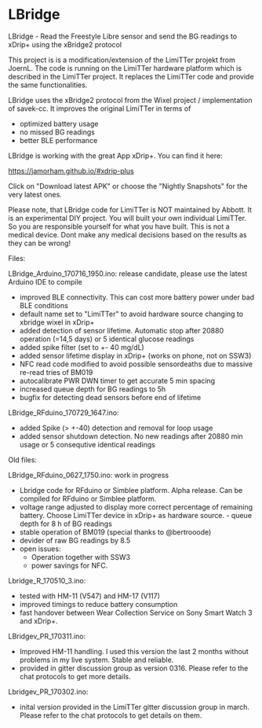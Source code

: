 # LBridge
LBridge - Read the Freestyle Libre sensor and send the BG readings to xDrip+ using the xBridge2 protocol

This project is is a modification/extension of the LimiTTer projekt from JoernL. The code is running on the LimiTTer hardware platform which is described in the LimiTTer project. It replaces the LimiTTer code and provide the same functionalities.

LBridge uses the xBridge2 protocol from the Wixel project / implementation of savek-cc. It improves the original LimiTTer in terms of

  - optimized battery usage
  - no missed BG readings
  - better BLE performance

LBridge is working with the great App xDrip+. You can find it here:

https://jamorham.github.io/#xdrip-plus

Click on "Download latest APK" or choose the "Nightly Snapshots" for the very latest ones.

Please note, that LBridge code for LimiTTer is NOT maintained by Abbott. It is an experimental DIY project. You will built your own individual LimiTTer. So you are responsible yourself for what you have built. This is not a medical device. Dont make any medical decisions based on the results as they can be wrong!

Files:

LBridge_Arduino_170716_1950.ino: release candidate, please use the latest Arduino IDE to compile
  - improved BLE connectivity. This can cost more battery power under bad BLE conditions
  - default name set to "LimiTTer" to avoid hardware source changing to xbridge wixel in xDrip+ 
  - added detection of sensor lifetime. Automatic stop after 20880 operation (=14,5 days) or 5 identical glucose readings
  - added spike filter (set to +- 40 mg/dL)
  - added sensor lifetime display in xDrip+ (works on phone, not on SSW3)
  - NFC read code modified to avoid possible sensordeaths due to massive re-read tries of BM019
  - autocalibrate PWR DWN timer to get accurate 5 min spacing
  - increased queue depth for BG readings to 5h
  - bugfix for detecting dead sensors before end of lifetime
  
LBridge_RFduino_170729_1647.ino:
  - added Spike (> +-40) detection and removal for loop usage
  - added sensor shutdown detection. No new readings after 20880 min usage or 5 consequtive identical readings

Old files:

LBridge_RFduino_0627_1750.ino: work in progress
  - Lbridge code for RFduino or Simblee platform. Alpha release. Can be compiled for RFduino or Simblee platform. 
  - voltage range adjusted to display more correct percentage of remaining battery. Choose LimiTTer device in xDrip+ as hardware source.   - queue depth for 8 h of BG readings
  - stable operation of BM019 (special thanks to @bertrooode)
  - devider of raw BG readings by 8.5 
  - open issues: 
    - Operation together with SSW3
    - power savings for NFC.

Lbridge_R_170510_3.ino: 
  - tested with HM-11 (V547) and HM-17 (V117) 
  - improved timings to reduce battery consumption
  - fast handover between Wear Collection Service on Sony Smart Watch 3 and xDrip+.

LBridgev_PR_170311.ino: 
  - Improved HM-11 handling. I used this version the last 2 months without problems in my live system. Stable and reliable. 
  - provided in gitter discussion group as version 0316. Please refer to the chat protocols to get more details.

Lbridgev_PR_170302.ino: 
  - inital version provided in the LimiTTer gitter discussion group in march. Please refer to the chat protocols to get details on them.

